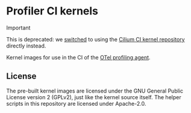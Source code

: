 Profiler CI kernels
===================

> [!IMPORTANT]
>
> This is deprecated: we [switched](https://github.com/elastic/otel-profiling-agent/pull/42) to using the [Cilium CI kernel repository](https://github.com/cilium/ci-kernels/pkgs/container/ci-kernels) directly instead.

Kernel images for use in the CI of the [OTel profiling agent](https://github.com/elastic/otel-profiling-agent).

## License

The pre-built kernel images are licensed under the GNU General Public License version 2 (GPLv2), 
just like the kernel source itself. The helper scripts in this repository are licensed under 
Apache-2.0.

